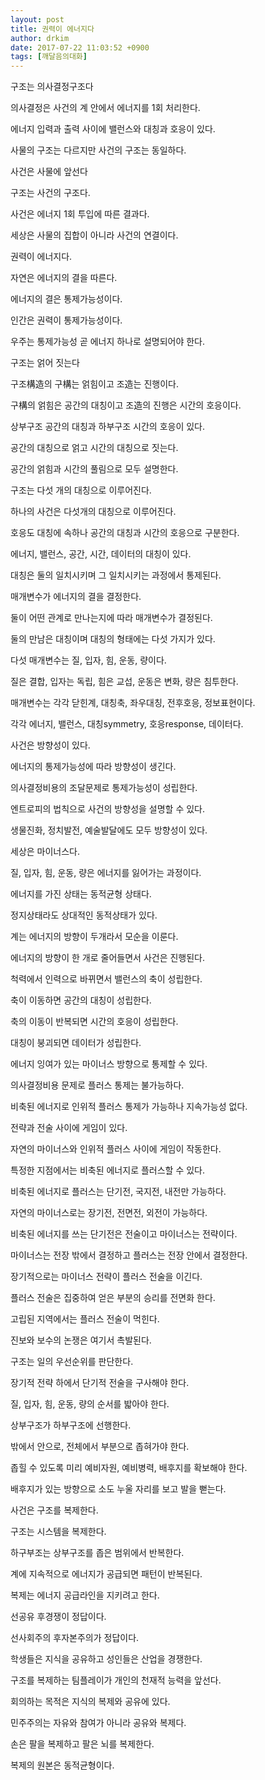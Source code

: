 ```yaml
---
layout: post
title: 권력이 에너지다
author: drkim
date: 2017-07-22 11:03:52 +0900
tags: [깨달음의대화]
---
```


  구조는 의사결정구조다



  의사결정은 사건의 계 안에서 에너지를 1회 처리한다.



  에너지 입력과 출력 사이에 밸런스와 대칭과 호응이 있다.



  사물의 구조는 다르지만 사건의 구조는 동일하다.






  사건은 사물에 앞선다



  구조는 사건의 구조다.



  사건은 에너지 1회 투입에 따른 결과다.



  세상은 사물의 집합이 아니라 사건의 연결이다.



  



  권력이 에너지다.



  자연은 에너지의 결을 따른다.



  에너지의 결은 통제가능성이다.



  인간은 권력이 통제가능성이다.



  우주는 통제가능성 곧 에너지 하나로 설명되어야 한다.






  구조는 얽어 짓는다



  구조構造의 구構는 얽힘이고 조造는 진행이다.



  구構의 얽힘은 공간의 대칭이고 조造의 진행은 시간의 호응이다.



  상부구조 공간의 대칭과 하부구조 시간의 호응이 있다.



  공간의 대칭으로 얽고 시간의 대칭으로 짓는다.



  공간의 얽힘과 시간의 풀림으로 모두 설명한다.



  



  구조는 다섯 개의 대칭으로 이루어진다.



  하나의 사건은 다섯개의 대칭으로 이루어진다.



  호응도 대칭에 속하나 공간의 대칭과 시간의 호응으로 구분한다.



  에너지, 밸런스, 공간, 시간, 데이터의 대칭이 있다.



  대칭은 둘의 일치시키며 그 일치시키는 과정에서 통제된다.






  매개변수가 에너지의 결을 결정한다.



  둘이 어떤 관계로 만나는지에 따라 매개변수가 결정된다.



  둘의 만남은 대칭이며 대칭의 형태에는 다섯 가지가 있다.



  다섯 매개변수는 질, 입자, 힘, 운동, 량이다.



  질은 결합, 입자는 독립, 힘은 교섭, 운동은 변화, 량은 침투한다.



  매개변수는 각각 닫힌계, 대칭축, 좌우대칭, 전후호응, 정보표현이다.



  각각 에너지, 밸런스, 대칭symmetry, 호응response, 데이터다.






  사건은 방향성이 있다.



  에너지의 통제가능성에 따라 방향성이 생긴다.



  의사결정비용의 조달문제로 통제가능성이 성립한다.



  엔트로피의 법칙으로 사건의 방향성을 설명할 수 있다.



  생물진화, 정치발전, 예술발달에도 모두 방향성이 있다.






  세상은 마이너스다.



  질, 입자, 힘, 운동, 량은 에너지를 잃어가는 과정이다.



  에너지를 가진 상태는 동적균형 상태다.



  정지상태라도 상대적인 동적상태가 있다.



  계는 에너지의 방향이 두개라서 모순을 이룬다.



  에너지의 방향이 한 개로 줄어들면서 사건은 진행된다.



  척력에서 인력으로 바뀌면서 밸런스의 축이 성립한다.



  축이 이동하면 공간의 대칭이 성립한다.



  축의 이동이 반복되면 시간의 호응이 성립한다.



  대칭이 붕괴되면 데이터가 성립한다.



  에너지 잉여가 있는 마이너스 방향으로 통제할 수 있다.



  의사결정비용 문제로 플러스 통제는 불가능하다.



  비축된 에너지로 인위적 플러스 통제가 가능하나 지속가능성 없다.






  전략과 전술 사이에 게임이 있다.



  자연의 마이너스와 인위적 플러스 사이에 게임이 작동한다.



  특정한 지점에서는 비축된 에너지로 플러스할 수 있다.



  비축된 에너지로 플러스는 단기전, 국지전, 내전만 가능하다.



  자연의 마이너스로는 장기전, 전면전, 외전이 가능하다.



  비축된 에너지를 쓰는 단기전은 전술이고 마이너스는 전략이다.



  마이너스는 전장 밖에서 결정하고 플러스는 전장 안에서 결정한다.



  장기적으로는 마이너스 전략이 플러스 전술을 이긴다.



  플러스 전술은 집중하여 얻은 부분의 승리를 전면화 한다.



  고립된 지역에서는 플러스 전술이 먹힌다.



  진보와 보수의 논쟁은 여기서 촉발된다.






  구조는 일의 우선순위를 판단한다.



  장기적 전략 하에서 단기적 전술을 구사해야 한다.



  질, 입자, 힘, 운동, 량의 순서를 밟아야 한다.



  상부구조가 하부구조에 선행한다.



  밖에서 안으로, 전체에서 부분으로 좁혀가야 한다.



  좁힐 수 있도록 미리 예비자원, 예비병력, 배후지를 확보해야 한다.



  배후지가 있는 방향으로 소도 누울 자리를 보고 발을 뻗는다.






  사건은 구조를 복제한다.



  구조는 시스템을 복제한다.



  하구부조는 상부구조를 좁은 범위에서 반복한다.



  계에 지속적으로 에너지가 공급되면 패턴이 반복된다.



  복제는 에너지 공급라인을 지키려고 한다.



  선공유 후경쟁이 정답이다.



  선사회주의 후자본주의가 정답이다.



  학생들은 지식을 공유하고 성인들은 산업을 경쟁한다.



  구조를 복제하는 팀플레이가 개인의 천재적 능력을 앞선다.



  회의하는 목적은 지식의 복제와 공유에 있다.



  민주주의는 자유와 참여가 아니라 공유와 복제다.



  손은 팔을 복제하고 팔은 뇌를 복제한다.



  복제의 원본은 동적균형이다.
